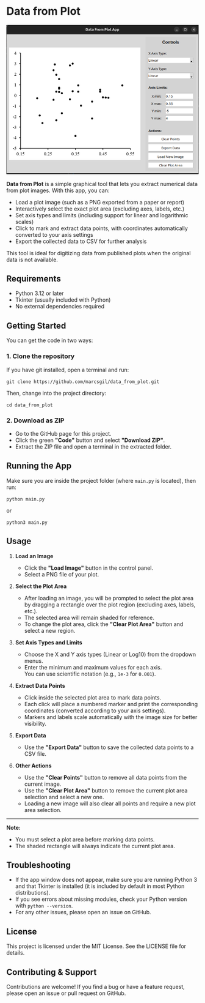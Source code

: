# Data from Plot

![Screenshot of Data from Plot in action](screenshot.png)

**Data from Plot** is a simple graphical tool that lets you extract numerical data from plot images. With this app, you can:
- Load a plot image (such as a PNG exported from a paper or report)
- Interactively select the exact plot area (excluding axes, labels, etc.)
- Set axis types and limits (including support for linear and logarithmic scales)
- Click to mark and extract data points, with coordinates automatically converted to your axis settings
- Export the collected data to CSV for further analysis

This tool is ideal for digitizing data from published plots when the original data is not available.

## Requirements

- Python 3.12 or later
- Tkinter (usually included with Python)
- No external dependencies required

## Getting Started

You can get the code in two ways:

### 1. Clone the repository

If you have git installed, open a terminal and run:
```
git clone https://github.com/marcsgil/data_from_plot.git
```
Then, change into the project directory:
```
cd data_from_plot
```

### 2. Download as ZIP

- Go to the GitHub page for this project.
- Click the green **"Code"** button and select **"Download ZIP"**.
- Extract the ZIP file and open a terminal in the extracted folder.

## Running the App

Make sure you are inside the project folder (where `main.py` is located), then run:
```
python main.py
```
or
```
python3 main.py
```

## Usage

1. **Load an Image**  
   - Click the **"Load Image"** button in the control panel.
   - Select a PNG file of your plot.

2. **Select the Plot Area**  
   - After loading an image, you will be prompted to select the plot area by dragging a rectangle over the plot region (excluding axes, labels, etc.).
   - The selected area will remain shaded for reference.
   - To change the plot area, click the **"Clear Plot Area"** button and select a new region.

3. **Set Axis Types and Limits**  
   - Choose the X and Y axis types (Linear or Log10) from the dropdown menus.
   - Enter the minimum and maximum values for each axis.  
     You can use scientific notation (e.g., `1e-3` for `0.001`).

4. **Extract Data Points**  
   - Click inside the selected plot area to mark data points.
   - Each click will place a numbered marker and print the corresponding coordinates (converted according to your axis settings).
   - Markers and labels scale automatically with the image size for better visibility.

5. **Export Data**  
   - Use the **"Export Data"** button to save the collected data points to a CSV file.

6. **Other Actions**  
   - Use the **"Clear Points"** button to remove all data points from the current image.
   - Use the **"Clear Plot Area"** button to remove the current plot area selection and select a new one.
   - Loading a new image will also clear all points and require a new plot area selection.

---

**Note:**
- You must select a plot area before marking data points.
- The shaded rectangle will always indicate the current plot area.

## Troubleshooting

- If the app window does not appear, make sure you are running Python 3 and that Tkinter is installed (it is included by default in most Python distributions).
- If you see errors about missing modules, check your Python version with `python --version`.
- For any other issues, please open an issue on GitHub.

## License

This project is licensed under the MIT License. See the LICENSE file for details.

## Contributing & Support

Contributions are welcome! If you find a bug or have a feature request, please open an issue or pull request on GitHub.
